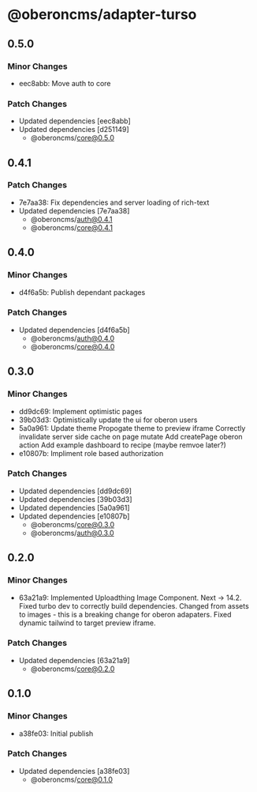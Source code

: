 # @oberoncms/adapter-turso

## 0.5.0

### Minor Changes

- eec8abb: Move auth to core

### Patch Changes

- Updated dependencies [eec8abb]
- Updated dependencies [d251149]
  - @oberoncms/core@0.5.0

## 0.4.1

### Patch Changes

- 7e7aa38: Fix dependencies and server loading of rich-text
- Updated dependencies [7e7aa38]
  - @oberoncms/auth@0.4.1
  - @oberoncms/core@0.4.1

## 0.4.0

### Minor Changes

- d4f6a5b: Publish dependant packages

### Patch Changes

- Updated dependencies [d4f6a5b]
  - @oberoncms/auth@0.4.0
  - @oberoncms/core@0.4.0

## 0.3.0

### Minor Changes

- dd9dc69: Implement optimistic pages
- 39b03d3: Optimistically update the ui for oberon users
- 5a0a961: Update theme
  Propogate theme to preview iframe
  Correctly invalidate server side cache on page mutate
  Add createPage oberon action
  Add example dashboard to recipe (maybe remvoe later?)
- e10807b: Impliment role based authorization

### Patch Changes

- Updated dependencies [dd9dc69]
- Updated dependencies [39b03d3]
- Updated dependencies [5a0a961]
- Updated dependencies [e10807b]
  - @oberoncms/core@0.3.0
  - @oberoncms/auth@0.3.0

## 0.2.0

### Minor Changes

- 63a21a9: Implemented Uploadthing Image Component.
  Next -> 14.2.
  Fixed turbo dev to correctly build dependencies.
  Changed from assets to images - this is a breaking change for oberon adapaters.
  Fixed dynamic tailwind to target preview iframe.

### Patch Changes

- Updated dependencies [63a21a9]
  - @oberoncms/core@0.2.0

## 0.1.0

### Minor Changes

- a38fe03: Initial publish

### Patch Changes

- Updated dependencies [a38fe03]
  - @oberoncms/core@0.1.0
